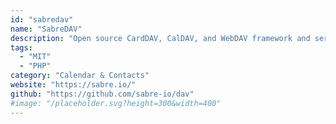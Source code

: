```yaml
---
id: "sabredav"
name: "SabreDAV"
description: "Open source CardDAV, CalDAV, and WebDAV framework and server."
tags:
  - "MIT"
  - "PHP"
category: "Calendar & Contacts"
website: "https://sabre.io/"
github: "https://github.com/sabre-io/dav"
#image: "/placeholder.svg?height=300&width=400"
---
```


